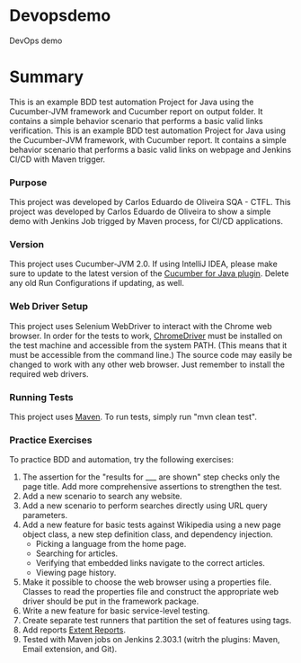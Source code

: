 # Devopsdemo
DevOps demo


# Summary
This is an example BDD test automation Project for Java using the Cucumber-JVM framework and Cucumber report on output folder.
It contains a simple behavior scenario that performs a basic valid links verification.
This is an example BDD test automation Project for Java using the Cucumber-JVM framework, with Cucumber report.
It contains a simple behavior scenario that performs a basic valid links on webpage and Jenkins CI/CD with Maven trigger.

### Purpose
This project was developed by Carlos Eduardo de Oliveira SQA - CTFL.
This project was developed by Carlos Eduardo de Oliveira to show a simple demo with Jenkins Job trigged by Maven process, for CI/CD applications.

### Version
This project uses Cucumber-JVM 2.0.
If using IntelliJ IDEA, please make sure to update to the latest version of the
[Cucumber for Java plugin](https://plugins.jetbrains.com/plugin/7212-cucumber-for-java).
Delete any old Run Configurations if updating, as well.
### Web Driver Setup
This project uses Selenium WebDriver to interact with the Chrome web browser.
In order for the tests to work, [ChromeDriver](https://sites.google.com/a/chromium.org/chromedriver/)
must be installed on the test machine and accessible from the system PATH.
(This means that it must be accessible from the command line.)
The source code may easily be changed to work with any other web browser.
Just remember to install the required web drivers.
### Running Tests
This project uses [Maven](https://maven.apache.org/).
To run tests, simply run "mvn clean test".
### Practice Exercises
To practice BDD and automation, try the following exercises:
1. The assertion for the "results for ___ are shown" step checks only the page title.
   Add more comprehensive assertions to strengthen the test.
2. Add a new scenario to search any website.
3. Add a new scenario to perform searches directly using URL query parameters.
4. Add a new feature for basic tests against Wikipedia using a new page object class,
   a new step definition class, and dependency injection.
   * Picking a language from the home page.
   * Searching for articles.
   * Verifying that embedded links navigate to the correct articles.
   * Viewing page history.
5. Make it possible to choose the web browser using a properties file.
   Classes to read the properties file and construct the appropriate web driver
   should be put in the framework package.
6. Write a new feature for basic service-level testing.
7. Create separate test runners that partition the set of features using tags.
8. Add reports [Extent Reports](http://extentreports.com/).
9. Tested with Maven jobs on Jenkins 2.303.1 (witrh the plugins: Maven, Email extension, and Git).
